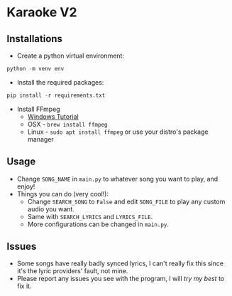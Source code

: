 # Karaoke V2

## Installations

- Create a python virtual environment:
```py
python -m venv env
```

- Install the required packages:
```py
pip install -r requirements.txt
```

- Install FFmpeg
    - [Windows Tutorial](https://windowsloop.com/install-ffmpeg-windows-10/)
    - OSX - `brew install ffmpeg`
    - Linux - `sudo apt install ffmpeg` or use your distro's package manager

## Usage

- Change `SONG_NAME` in `main.py` to whatever song you want to play, and enjoy!
- Things you can do (very cool!):
  - Change `SEARCH_SONG` to `False` and edit `SONG_FILE` to play any custom audio you want.
  - Same with `SEARCH_LYRICS` and `LYRICS_FILE`.
  - More configurations can be changed in `main.py`.

## Issues

- Some songs have really badly synced lyrics, I can't really fix this since it's the lyric providers' fault, not mine.
- Please report any issues you see with the program, I will *try my best* to fix it.